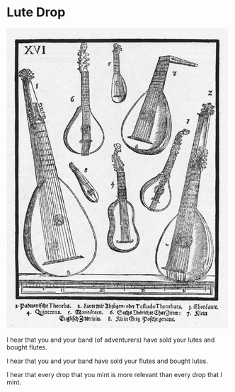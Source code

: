 # Lute Drop

<img src="docs/lutes.jpg?raw=true" width="500" alt="Assorted Lutes">

I hear that you and your band (of adventurers) have sold your lutes and bought flutes.

I hear that you and your band have sold your flutes and bought lutes.

I hear that every drop that you mint is more relevant than every drop that I mint.